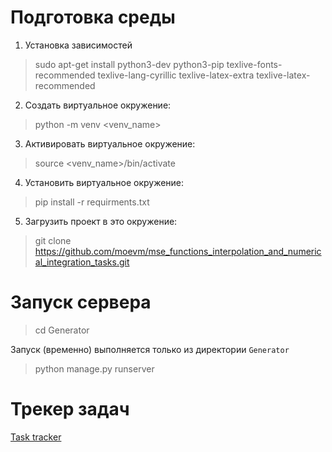 <h1>Подготовка среды</h1>

1) Установка зависимостей 
> sudo apt-get install python3-dev python3-pip texlive-fonts-recommended texlive-lang-cyrillic texlive-latex-extra texlive-latex-recommended

2) Создать виртуальное окружение:
> python -m venv <venv_name>

3) Активировать виртуальное окружение:
> source <venv_name>/bin/activate

4) Установить виртуальное окружение: 
> pip install -r requirments.txt

5) Загрузить проект в это окружение:
> git clone https://github.com/moevm/mse_functions_interpolation_and_numerical_integration_tasks.git


<h1>Запуск сервера</h1>

> cd Generator 

Запуск (временно) выполняется только из директории `Generator`

> python manage.py runserver


<h1>Трекер задач</h1>

[Task tracker](https://github.com/moevm/mse_functions_interpolation_and_numerical_integration_tasks/projects/1?add_cards_query=is%3Aopen)
